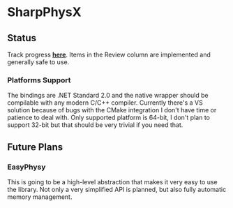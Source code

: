 # SharpPhysX
## Status
Track progress **[here](https://github.com/Alan-FGR/SharpPhysX/projects/1)**.
Items in the Review column are implemented and generally safe to use.
### Platforms Support
The bindings are .NET Standard 2.0 and the native wrapper should be compilable with any modern C/C++ compiler.
Currently there's a VS solution because of bugs with the CMake integration I don't have time or patience to deal with.
Only supported platform is 64-bit, I don't plan to support 32-bit but that should be very trivial if you need that.
## Future Plans
### EasyPhysy
This is going to be a high-level abstraction that makes it very easy to use the library.
Not only a very simplified API is planned, but also fully automatic memory management.